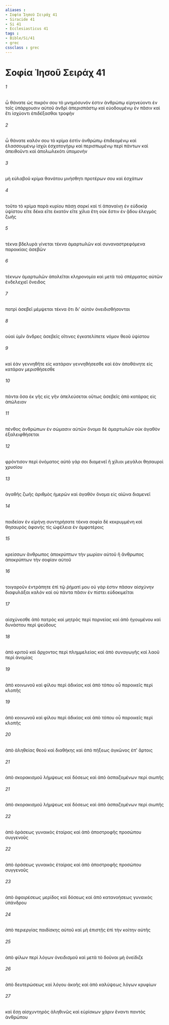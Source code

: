 ```yaml
---
aliases : 
- Σοφία Ἰησοῦ Σειράχ 41
- Siracide 41
- Si 41
- Ecclesiasticus 41
tags : 
- Bible/Si/41
- grec
cssclass : grec
---
```


# Σοφία Ἰησοῦ Σειράχ 41

###### 1
ὦ θάνατε ὡς πικρόν σου τὸ μνημόσυνόν ἐστιν ἀνθρώπῳ εἰρηνεύοντι ἐν τοῖς ὑπάρχουσιν αὐτοῦ ἀνδρὶ ἀπερισπάστῳ καὶ εὐοδουμένῳ ἐν πᾶσιν καὶ ἔτι ἰσχύοντι ἐπιδέξασθαι τροφήν
###### 2
ὦ θάνατε καλόν σου τὸ κρίμα ἐστὶν ἀνθρώπῳ ἐπιδεομένῳ καὶ ἐλασσουμένῳ ἰσχύι ἐσχατογήρῳ καὶ περισπωμένῳ περὶ πάντων καὶ ἀπειθοῦντι καὶ ἀπολωλεκότι ὑπομονήν
###### 3
μὴ εὐλαβοῦ κρίμα θανάτου μνήσθητι προτέρων σου καὶ ἐσχάτων
###### 4
τοῦτο τὸ κρίμα παρὰ κυρίου πάσῃ σαρκί καὶ τί ἀπαναίνῃ ἐν εὐδοκίᾳ ὑψίστου εἴτε δέκα εἴτε ἑκατὸν εἴτε χίλια ἔτη οὐκ ἔστιν ἐν ᾅδου ἐλεγμὸς ζωῆς
###### 5
τέκνα βδελυρὰ γίνεται τέκνα ἁμαρτωλῶν καὶ συναναστρεφόμενα παροικίαις ἀσεβῶν
###### 6
τέκνων ἁμαρτωλῶν ἀπολεῖται κληρονομία καὶ μετὰ τοῦ σπέρματος αὐτῶν ἐνδελεχιεῖ ὄνειδος
###### 7
πατρὶ ἀσεβεῖ μέμψεται τέκνα ὅτι δι' αὐτὸν ὀνειδισθήσονται
###### 8
οὐαὶ ὑμῖν ἄνδρες ἀσεβεῖς οἵτινες ἐγκατελίπετε νόμον θεοῦ ὑψίστου
###### 9
καὶ ἐὰν γεννηθῆτε εἰς κατάραν γεννηθήσεσθε καὶ ἐὰν ἀποθάνητε εἰς κατάραν μερισθήσεσθε
###### 10
πάντα ὅσα ἐκ γῆς εἰς γῆν ἀπελεύσεται οὕτως ἀσεβεῖς ἀπὸ κατάρας εἰς ἀπώλειαν
###### 11
πένθος ἀνθρώπων ἐν σώμασιν αὐτῶν ὄνομα δὲ ἁμαρτωλῶν οὐκ ἀγαθὸν ἐξαλειφθήσεται
###### 12
φρόντισον περὶ ὀνόματος αὐτὸ γάρ σοι διαμενεῖ ἢ χίλιοι μεγάλοι θησαυροὶ χρυσίου
###### 13
ἀγαθῆς ζωῆς ἀριθμὸς ἡμερῶν καὶ ἀγαθὸν ὄνομα εἰς αἰῶνα διαμενεῖ
###### 14
παιδείαν ἐν εἰρήνῃ συντηρήσατε τέκνα σοφία δὲ κεκρυμμένη καὶ θησαυρὸς ἀφανής τίς ὠφέλεια ἐν ἀμφοτέροις
###### 15
κρείσσων ἄνθρωπος ἀποκρύπτων τὴν μωρίαν αὐτοῦ ἢ ἄνθρωπος ἀποκρύπτων τὴν σοφίαν αὐτοῦ
###### 16
τοιγαροῦν ἐντράπητε ἐπὶ τῷ ῥήματί μου οὐ γάρ ἐστιν πᾶσαν αἰσχύνην διαφυλάξαι καλόν καὶ οὐ πάντα πᾶσιν ἐν πίστει εὐδοκιμεῖται
###### 17
αἰσχύνεσθε ἀπὸ πατρὸς καὶ μητρὸς περὶ πορνείας καὶ ἀπὸ ἡγουμένου καὶ δυνάστου περὶ ψεύδους
###### 18
ἀπὸ κριτοῦ καὶ ἄρχοντος περὶ πλημμελείας καὶ ἀπὸ συναγωγῆς καὶ λαοῦ περὶ ἀνομίας
###### 19
ἀπὸ κοινωνοῦ καὶ φίλου περὶ ἀδικίας καὶ ἀπὸ τόπου οὗ παροικεῖς περὶ κλοπῆς
###### 19
ἀπὸ κοινωνοῦ καὶ φίλου περὶ ἀδικίας καὶ ἀπὸ τόπου οὗ παροικεῖς περὶ κλοπῆς
###### 20
ἀπὸ ἀληθείας θεοῦ καὶ διαθήκης καὶ ἀπὸ πήξεως ἀγκῶνος ἐπ' ἄρτοις
###### 21
ἀπὸ σκορακισμοῦ λήμψεως καὶ δόσεως καὶ ἀπὸ ἀσπαζομένων περὶ σιωπῆς
###### 21
ἀπὸ σκορακισμοῦ λήμψεως καὶ δόσεως καὶ ἀπὸ ἀσπαζομένων περὶ σιωπῆς
###### 22
ἀπὸ ὁράσεως γυναικὸς ἑταίρας καὶ ἀπὸ ἀποστροφῆς προσώπου συγγενοῦς
###### 22
ἀπὸ ὁράσεως γυναικὸς ἑταίρας καὶ ἀπὸ ἀποστροφῆς προσώπου συγγενοῦς
###### 23
ἀπὸ ἀφαιρέσεως μερίδος καὶ δόσεως καὶ ἀπὸ κατανοήσεως γυναικὸς ὑπάνδρου
###### 24
ἀπὸ περιεργίας παιδίσκης αὐτοῦ καὶ μὴ ἐπιστῇς ἐπὶ τὴν κοίτην αὐτῆς
###### 25
ἀπὸ φίλων περὶ λόγων ὀνειδισμοῦ καὶ μετὰ τὸ δοῦναι μὴ ὀνείδιζε
###### 26
ἀπὸ δευτερώσεως καὶ λόγου ἀκοῆς καὶ ἀπὸ καλύψεως λόγων κρυφίων
###### 27
καὶ ἔσῃ αἰσχυντηρὸς ἀληθινῶς καὶ εὑρίσκων χάριν ἔναντι παντὸς ἀνθρώπου
